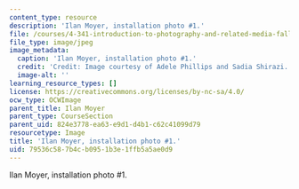 ```yaml
---
content_type: resource
description: 'Ilan Moyer, installation photo #1.'
file: /courses/4-341-introduction-to-photography-and-related-media-fall-2007/79536c587b4cb0951b3e1ffb5a5ae0d9_moyer4.jpg
file_type: image/jpeg
image_metadata:
  caption: 'Ilan Moyer, installation photo #1.'
  credit: 'Credit: Image courtesy of Adele Phillips and Sadia Shirazi.'
  image-alt: ''
learning_resource_types: []
license: https://creativecommons.org/licenses/by-nc-sa/4.0/
ocw_type: OCWImage
parent_title: Ilan Moyer
parent_type: CourseSection
parent_uid: 824e3778-ea63-e9d1-d4b1-c62c41099d79
resourcetype: Image
title: 'Ilan Moyer, installation photo #1.'
uid: 79536c58-7b4c-b095-1b3e-1ffb5a5ae0d9
---
```

Ilan Moyer, installation photo #1.